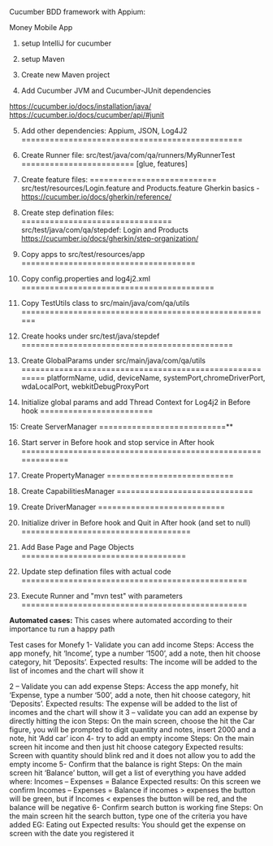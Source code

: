 Cucumber BDD framework with Appium:

Money Mobile App

1. setup IntelliJ for cucumber

2. setup Maven 

3. Create new Maven project

4. Add Cucumber JVM and Cucumber-JUnit dependencies

https://cucumber.io/docs/installation/java/
https://cucumber.io/docs/cucumber/api/#junit

5. Add other dependencies: Appium, JSON, Log4J2
===============================================

6. Create Runner file: src/test/java/com/qa/runners/MyRunnerTest
========================
[glue, features]

7. Create feature files:
=========================== 
src/test/resources/Login.feature and Products.feature
Gherkin basics - https://cucumber.io/docs/gherkin/reference/

8. Create step defination files: 
================================
src/test/java/com/qa/stepdef: Login and Products
https://cucumber.io/docs/gherkin/step-organization/

9. Copy apps to src/test/resources/app
=====================================

10. Copy config.properties and log4j2.xml
=========================================

11. Copy TestUtils class to src/main/java/com/qa/utils
======================================================

12. Create hooks under src/test/java/stepdef
=============================================

13. Create GlobalParams under src/main/java/com/qa/utils
========================================================
platformName, udid, deviceName, systemPort,chromeDriverPort, wdaLocalPort, webkitDebugProxyPort

14. Initialize global params and add Thread Context for Log4j2 in Before hook
========================

15: Create ServerManager
===========================**

16. Start server in Before hook and stop service in After hook
=============================================================

17. Create PropertyManager
===========================

18. Create CapabilitiesManager
=============================

19. Create DriverManager
===========================

20. Initialize driver in Before hook and Quit in After hook (and set to null)
====================================

21. Add Base Page and Page Objects
===================================

22. Update step defination files with actual code
================================================

23. Execute Runner and "mvn test" with parameters
================================================

**Automated cases:**
This cases where automated according to their importance tu run a happy path

Test cases for Monefy
1-	Validate you can add income
Steps:
Access the app monefy, hit ‘Income’, type a number ‘1500’, add a note, then hit choose category, hit ‘Deposits’. 
Expected results:
The income will be added to the list of incomes and the chart will show it

2 – Validate you can add expense
Steps:
Access the app monefy, hit ‘Expense, type a number ‘500’, add a note, then hit choose category, hit ‘Deposits’. 
Expected results:
The expense will be added to the list of incomes and the chart will show it
3 – validate you can add an expense by directly hitting the icon
Steps:
On the main screen, choose the hit the Car figure, you will be prompted to digit quantity and notes, insert 2000 and a note, hit ‘Add car’ icon
4- try to add an empty income
Steps:
On the main screen hit income and then just hit choose category
Expected results:
Screen with quantity should blink red and it does not allow you to add the empty income
5- Confirm that the balance is right
Steps:
On the main screen hit ‘Balance’ button, will get a list of everything you have added where:
 Incomes – Expenses = Balance
Expected results:
On this screen we confirm Incomes – Expenses = Balance if incomes > expenses the button will be green, but if Incomes < expenses the button will be red, and the balance will be negative
6- Confirm search button is working fine
Steps:
On the main screen hit the search button, type one of the criteria you have added EG: Eating out
Expected results:
You should get the expense on screen with the date you registered it 



